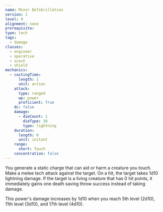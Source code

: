 ```yaml
---
name: Minor Defibrillation
version: 1
level: 0
alignment: none
prerequisite: 
type: tech
tags:
  - damage
classes:
  - engineer
  - operative
  - scout
  - shield
mechanics:
  - castingTime:
      length: 1
      unit: action
    attack:
      type: ranged
      wp: power
      proficient: True
    dc: false
    damage:
      - dieCount: 1
        dieType: 10
        type: lightning
    duration:
      length: 0
      unit: instant
    range:
      short: Touch
    concentration: false
---
```

You generate a static charge that can aid or harm a creature you touch. Make a melee tech attack against the target. On a hit, the target takes 1d10 lightning damage. If the target is a living creature that has 0 hit points, it immediately gains one death saving throw success instead of taking damage.

This power's damage increases by 1d10 when you reach 5th level (2d10), 11th level (3d10), and 17th level (4d10).
    